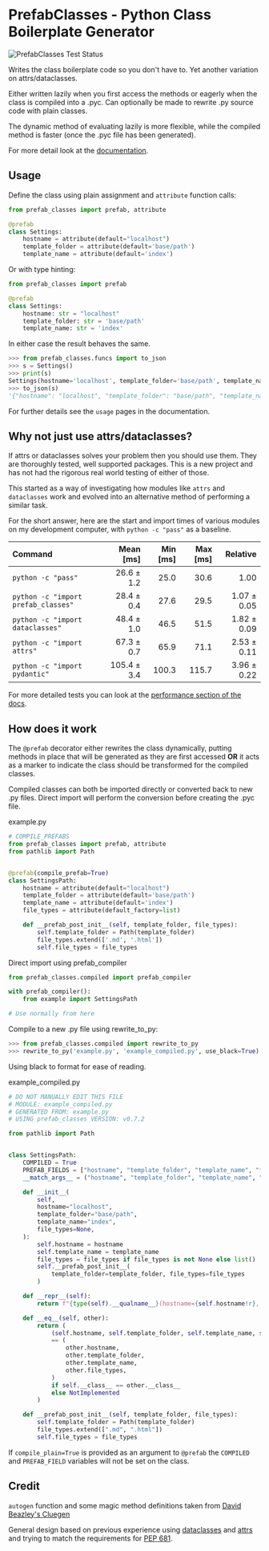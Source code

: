 # PrefabClasses - Python Class Boilerplate Generator  #
![PrefabClasses Test Status](https://github.com/DavidCEllis/PrefabClasses/actions/workflows/auto_test.yml/badge.svg?branch=main)

Writes the class boilerplate code so you don't have to. 
Yet another variation on attrs/dataclasses.

Either written lazily when you first access the methods or
eagerly when the class is compiled into a .pyc. Can optionally
be made to rewrite .py source code with plain classes.

The dynamic method of evaluating lazily is more flexible, while
the compiled method is faster (once the .pyc file has been generated).

For more detail look at the [documentation](https://prefabclasses.readthedocs.io).

## Usage ##

Define the class using plain assignment and `attribute` function calls:

```python
from prefab_classes import prefab, attribute

@prefab
class Settings:
    hostname = attribute(default="localhost")
    template_folder = attribute(default='base/path')
    template_name = attribute(default='index')
```

Or with type hinting:

```python
from prefab_classes import prefab

@prefab
class Settings:
    hostname: str = "localhost"
    template_folder: str = 'base/path'
    template_name: str = 'index'
```

In either case the result behaves the same.

```python
>>> from prefab_classes.funcs import to_json
>>> s = Settings()
>>> print(s)
Settings(hostname='localhost', template_folder='base/path', template_name='index')
>>> to_json(s)
'{"hostname": "localhost", "template_folder": "base/path", "template_name": "index"}'
```

For further details see the `usage` pages in the documentation.

## Why not just use attrs/dataclasses? ##

If attrs or dataclasses solves your problem then you should use them.
They are thoroughly tested, well supported packages. This is a new
project and has not had the rigorous real world testing of either
of those.

This started as a way of investigating how modules like `attrs`
and `dataclasses` work and evolved into an alternative method
of performing a similar task.

For the short answer, here are the start and import times of various 
modules on my development computer, with `python -c "pass"` as a baseline.

| Command | Mean [ms] | Min [ms] | Max [ms] | Relative |
|:---|---:|---:|---:|---:|
| `python -c "pass"` | 26.6 ± 1.2 | 25.0 | 30.6 | 1.00 |
| `python -c "import prefab_classes"` | 28.4 ± 0.4 | 27.6 | 29.5 | 1.07 ± 0.05 |
| `python -c "import dataclasses"` | 48.4 ± 1.0 | 46.5 | 51.5 | 1.82 ± 0.09 |
| `python -c "import attrs"` | 67.3 ± 0.7 | 65.9 | 71.1 | 2.53 ± 0.11 |
| `python -c "import pydantic"` | 105.4 ± 3.4 | 100.3 | 115.7 | 3.96 ± 0.22 |


For more detailed tests you can look at the
[performance section of the docs](https://prefabclasses.readthedocs.io/en/latest/extra/performance_tests.html).

## How does it work ##

The `@prefab` decorator either rewrites the class dynamically, putting methods
in place that will be generated as they are first accessed **OR** it acts
as a marker to indicate the class should be transformed for the compiled
classes.

Compiled classes can both be imported directly or converted back to new .py
files. Direct import will perform the conversion before creating the .pyc file.

example.py
```python
# COMPILE_PREFABS
from prefab_classes import prefab, attribute
from pathlib import Path


@prefab(compile_prefab=True)
class SettingsPath:
    hostname = attribute(default="localhost")
    template_folder = attribute(default='base/path')
    template_name = attribute(default='index')
    file_types = attribute(default_factory=list)

    def __prefab_post_init__(self, template_folder, file_types):
        self.template_folder = Path(template_folder)
        file_types.extend(['.md', '.html'])
        self.file_types = file_types

```

Direct import using prefab_compiler

```python
from prefab_classes.compiled import prefab_compiler

with prefab_compiler():
    from example import SettingsPath

# Use normally from here
```

Compile to a new .py file using rewrite_to_py:

```python
>>> from prefab_classes.compiled import rewrite_to_py
>>> rewrite_to_py('example.py', 'example_compiled.py', use_black=True)
```

Using black to format for ease of reading.

example_compiled.py
```python
# DO NOT MANUALLY EDIT THIS FILE
# MODULE: example_compiled.py
# GENERATED FROM: example.py
# USING prefab_classes VERSION: v0.7.2

from pathlib import Path


class SettingsPath:
    COMPILED = True
    PREFAB_FIELDS = ["hostname", "template_folder", "template_name", "file_types"]
    __match_args__ = ("hostname", "template_folder", "template_name", "file_types")

    def __init__(
        self,
        hostname="localhost",
        template_folder="base/path",
        template_name="index",
        file_types=None,
    ):
        self.hostname = hostname
        self.template_name = template_name
        file_types = file_types if file_types is not None else list()
        self.__prefab_post_init__(
            template_folder=template_folder, file_types=file_types
        )

    def __repr__(self):
        return f"{type(self).__qualname__}(hostname={self.hostname!r}, template_folder={self.template_folder!r}, template_name={self.template_name!r}, file_types={self.file_types!r})"

    def __eq__(self, other):
        return (
            (self.hostname, self.template_folder, self.template_name, self.file_types)
            == (
                other.hostname,
                other.template_folder,
                other.template_name,
                other.file_types,
            )
            if self.__class__ == other.__class__
            else NotImplemented
        )

    def __prefab_post_init__(self, template_folder, file_types):
        self.template_folder = Path(template_folder)
        file_types.extend([".md", ".html"])
        self.file_types = file_types
```

If `compile_plain=True` is provided as an argument to `@prefab` the `COMPILED`
and `PREFAB_FIELD` variables will not be set on the class.

## Credit ##

`autogen` function and some magic method definitions taken from 
[David Beazley's Cluegen](https://github.com/dabeaz/cluegen)

General design based on previous experience using
[dataclasses](https://docs.python.org/3/library/dataclasses.html)
and [attrs](https://www.attrs.org/en/stable/) and trying to match the 
requirements for [PEP 681](https://peps.python.org/pep-0681/).
